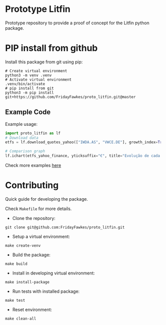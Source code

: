 # Prototype Litfin
Prototype repository to provide a proof of concept for the Litfin python
package.

# PIP install from github
Install this package from git using pip:
```
# Create virtual environment
python3 -m venv .venv
# Activate virtual environment
.venv/bin/activate
# pip install from git
python3 -m pip install git+https://github.com/FridayFawkes/proto_litfin.git@master
```
## Example Code
Example usage:
```Python
import proto_litfin as lf
# Download data
etfs = lf.download_quotes_yahoo(["IWDA.AS", "VWCE.DE"], growth_index=True, start_date="2000-01-01")

# Comparison graph
lf.ichart(etfs_yahoo_finance, yticksuffix="€", title="Evolução de cada 100 €uros investidos").show()
```

Check more examples
[here](https://github.com/FridayFawkes/proto_litfin/blob/master/test/test_live002.py)

# Contributing
Quick guide for developing the package.

Check `Makefile` for more details.

- Clone the repository:
```
git clone git@github.com:FridayFawkes/proto_litfin.git
```
- Setup a virtual environment:
```
make create-venv
```
- Build the package:
```
make build
```
- Install in developing virtual environment:
```
make install-package
```
- Run tests with installed package:
```
make test
```
- Reset environment:
```
make clean-all
```
